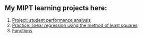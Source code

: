 ## My MIPT learning projects here:

1. [Project: student performance analysis](https://github.com/drSever/drSever_data_science/tree/main/MIPT/01_project)
2. [Practice: linear regression using the method of least squares](https://github.com/drSever/drSever_data_science/tree/main/MIPT/02_project)
3. [Functions](https://github.com/drSever/drSever_data_science/tree/main/MIPT/03_project)


